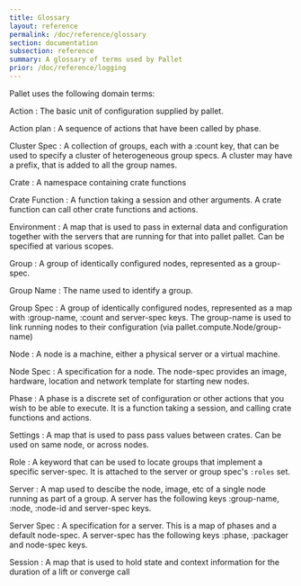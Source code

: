 ```yaml
---
title: Glossary
layout: reference
permalink: /doc/reference/glossary
section: documentation
subsection: reference
summary: A glossary of terms used by Pallet
prior: /doc/reference/logging
---
```


Pallet uses the following domain terms:

Action
: The basic unit of configuration supplied by pallet.

Action plan
: A sequence of actions that have been called by phase.

Cluster Spec
: A collection of groups, each with a :count key, that can be used to specify a
  cluster of heterogeneous group specs.  A cluster may have a prefix, that is
  added to all the group names.

Crate
: A namespace containing crate functions

Crate Function
: A function taking a session and other arguments.  A crate
  function can call other crate functions and actions.

Environment
: A map that is used to pass in external data and configuration
  together with the servers that are running for that into
  pallet pallet.  Can be specified at various scopes.

Group
: A group of identically configured nodes, represented as a group-spec.

Group Name
: The name used to identify a group.

Group Spec
: A group of identically configured nodes, represented as a map
  with :group-name, :count and server-spec keys.  The
  group-name is used to link running nodes to their
  configuration (via pallet.compute.Node/group-name)

Node
: A node is a machine, either a physical server or a virtual machine.

Node Spec
: A specification for a node. The node-spec provides an image,
  hardware, location and network template for starting new
  nodes.

Phase
: A phase is a discrete set of configuration or other actions that you wish to
  be able to execute. It is a function taking a session, and calling crate
  functions and actions.

Settings
: A map that is used to pass pass values between crates.  Can be
  used on same node, or across nodes.

Role
: A keyword that can be used to locate groups that implement a specific
  server-spec.  It is attached to the server or group spec's `:roles` set.

Server
: A map used to descibe the node, image, etc of a single node running
  as part of a group. A server has the following
  keys :group-name, :node, :node-id and server-spec keys.

Server Spec
: A specification for a server. This is a map of phases and a
  default node-spec. A server-spec has the following keys
  :phase, :packager and node-spec keys.

Session
: A map that is used to hold state and context information for the
  duration of a lift or converge call
